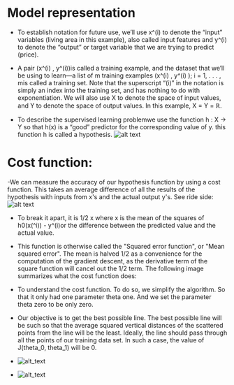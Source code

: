 # Model representation
- To establish notation for future use, we’ll use x^(i)  to denote the “input” variables (living area in this example), also called input features
and y^(i) to denote the “output” or target variable that we are trying to predict (price). 
- A pair (x^(i) , y^(i))is called a training example, 
and the dataset that we’ll be using to learn—a list of m training examples (x^(i) , y^(i) ); i = 1, . . . , mis called a training set. Note that the superscript “(i)” in the notation is simply an index into the training set, and has nothing to do with exponentiation. We will also use X to denote the space of input values, and Y to denote the space of output values. 
In this example, X = Y = ℝ. 

- To describe the supervised learning problemwe use the function h : X → Y so that h(x) is a “good” predictor for the corresponding value of y. 
this function h is called a hypothesis.
![alt text](https://images3.programmersought.com/573/a2/a220024e9dc5043f20b95b4ef9b5851d.png)

# Cost function:
-We can measure the accuracy of our hypothesis function by using a cost function. This takes an average difference  of all the results of the hypothesis with inputs from x's and the actual output y's.
See ride side:
![alt text](https://images4.programmersought.com/760/a7/a716a4b7783155b0dea56f41acf96ef0.png)
- To break it apart, it is 1/2 x where x is the mean of the squares of h0(x(^i)) - y^(i)or the difference between the predicted value and the actual value.
- This function is otherwise called the "Squared error function", or "Mean squared error". The mean is halved  1/2 as a convenience for the computation of the gradient descent, as the derivative term of the square function will cancel out the 1/2 term. The following image summarizes what the cost function does: 

- To understand the cost function. To do so, we simplify the algorithm. So that it only had one parameter theta one. And we set the parameter theta zero to be only zero. 
- Our objective is to get the best possible line. The best possible line will be such so that the average squared vertical distances of the scattered points from the line will be the least. Ideally, the line should pass through all the points of our training data set. In such a case, the value of J(theta_0, theta_1) will be 0. 
- ![alt_text](https://d3c33hcgiwev3.cloudfront.net/imageAssetProxy.v1/_B8TJZtREea33w76dwnDIg_3e3d4433e32478f8df446d0b6da26c27_Screenshot-2016-10-26-00.57.56.png?expiry=1627516800000&hmac=0vNbjp0msX8d6GCfkG0245auxxN_ZNL1yBwNi7P9bEI)
- ![alt_text](https://d3c33hcgiwev3.cloudfront.net/imageAssetProxy.v1/fph0S5tTEeajtg5TyD0vYA_9b28bdfeb34b2d4914d0b64903735cf1_Screenshot-2016-10-26-01.09.05.png?expiry=1627516800000&hmac=6DIlAu41xhPZX9GPO7BoGGzlKVsjxfIBPxVPoCdYWe0)
